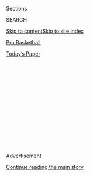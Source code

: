 <div id="app">

<div>

<div>

<div>

<div class="NYTAppHideMasthead css-1q2w90k e1suatyy0">

<div class="section css-ui9rw0 e1suatyy2">

<div class="css-eph4ug er09x8g0">

<div class="css-6n7j50">

</div>

<span class="css-1dv1kvn">Sections</span>

<div class="css-10488qs">

<span class="css-1dv1kvn">SEARCH</span>

</div>

[Skip to content](#site-content)[Skip to site index](#site-index)

</div>

<div id="masthead-section-label" class="css-1wr3we4 eaxe0e00">

[Pro
Basketball](https://www.nytimes3xbfgragh.onion/section/sports/basketball)

</div>

<div class="css-10698na e1huz5gh0">

</div>

</div>

<div id="masthead-bar-one" class="section hasLinks css-15hmgas e1csuq9d3">

<div class="css-uqyvli e1csuq9d0">

</div>

<div class="css-1uqjmks e1csuq9d1">

</div>

<div class="css-9e9ivx">

[](https://myaccount.nytimes3xbfgragh.onion/auth/login?response_type=cookie&client_id=vi)

</div>

<div class="css-1bvtpon e1csuq9d2">

[Today’s
Paper](https://www.nytimes3xbfgragh.onion/section/todayspaper)

</div>

</div>

</div>

</div>

<div data-aria-hidden="false">

<div id="site-content" data-role="main">

<div>

<div class="css-1aor85t" style="opacity:0.000000001;z-index:-1;visibility:hidden">

<div class="css-1hqnpie">

<div class="css-epjblv">

<span class="css-17xtcya">[Pro
Basketball](/section/sports/basketball)</span><span class="css-x15j1o">|</span><span class="css-fwqvlz">A
Momentous First Night Back for the
N.B.A.</span>

</div>

<div class="css-k008qs">

<div class="css-1iwv8en">

<span class="css-18z7m18"></span>

<div>

</div>

</div>

<span class="css-1n6z4y">https://nyti.ms/3jUOzYC</span>

<div class="css-1705lsu">

<div class="css-4xjgmj">

<div class="css-4skfbu" data-role="toolbar" data-aria-label="Social Media Share buttons, Save button, and Comments Panel with current comment count" data-testid="share-tools">

  - 
  - 
  - 
  - 
    
    <div class="css-6n7j50">
    
    </div>

  - 
  - 

</div>

</div>

</div>

</div>

</div>

</div>

<div id="NYT_TOP_BANNER_REGION" class="css-13pd83m">

</div>

<div id="top-wrapper" class="css-1sy8kpn">

<div id="top-slug" class="css-l9onyx">

Advertisement

</div>

[Continue reading the main
story](#after-top)

<div class="ad top-wrapper" style="text-align:center;height:100%;display:block;min-height:250px">

<div id="top" class="place-ad" data-position="top" data-size-key="top">

</div>

</div>

<div id="after-top">

</div>

</div>

<div>

<div id="sponsor-wrapper" class="css-1hyfx7x">

<div id="sponsor-slug" class="css-19vbshk">

Supported by

</div>

[Continue reading the main
story](#after-sponsor)

<div id="sponsor" class="ad sponsor-wrapper" style="text-align:center;height:100%;display:block">

</div>

<div id="after-sponsor">

</div>

</div>

<div class="css-186x18t">

</div>

<div class="css-1vkm6nb ehdk2mb0">

# A Momentous First Night Back for the N.B.A.

</div>

Close games, social justice protests and a principal role for Rudy
Gobert, again.

<div class="css-79elbk" data-testid="photoviewer-wrapper">

<div class="css-z3e15g" data-testid="photoviewer-wrapper-hidden">

</div>

<div class="css-1a48zt4 ehw59r15" data-testid="photoviewer-children">

![<span class="css-16f3y1r e13ogyst0" data-aria-hidden="true">The New
Orleans Pelicans and Utah Jazz during the national anthem on the first
night of the N.B.A.’s
return.</span><span class="css-cnj6d5 e1z0qqy90" itemprop="copyrightHolder"><span class="css-1ly73wi e1tej78p0">Credit...</span><span><span>Ashley
Landis/USA Today Sports, via
Reuters</span></span></span>](https://static01.graylady3jvrrxbe.onion/images/2020/07/31/sports/31nba-returnsWEB1/merlin_175137366_d5661bcf-71e1-4749-a5c8-1dfd3152b43a-articleLarge.jpg?quality=75&auto=webp&disable=upscale)

</div>

</div>

<div class="css-18e8msd">

<div class="css-vp77d3 epjyd6m0">

<div class="css-hus3qt ey68jwv0" data-aria-hidden="true">

[![Marc
Stein](https://static01.graylady3jvrrxbe.onion/images/2018/06/14/multimedia/author-marc-stein/author-marc-stein-thumbLarge.png
"Marc Stein")](https://www.nytimes3xbfgragh.onion/by/marc-stein)

</div>

<div class="css-1baulvz">

By [<span class="css-1baulvz last-byline" itemprop="name">Marc
Stein</span>](https://www.nytimes3xbfgragh.onion/by/marc-stein)

</div>

</div>

  - 
    
    <div class="css-ld3wwf e16638kd2">
    
    July 31,
    2020
    
    </div>

  - 
    
    <div class="css-4xjgmj">
    
    <div class="css-d8bdto" data-role="toolbar" data-aria-label="Social Media Share buttons, Save button, and Comments Panel with current comment count" data-testid="share-tools">
    
      - 
      - 
      - 
      - 
        
        <div class="css-6n7j50">
        
        </div>
    
      - 
      - 
    
    </div>
    
    </div>

</div>

</div>

<div class="section meteredContent css-1r7ky0e" name="articleBody" itemprop="articleBody">

<div class="css-1fanzo5 StoryBodyCompanionColumn">

<div class="css-53u6y8">

LAKE BUENA VISTA, Fla. — When his postgame Zoom interview was over,
before making a triumphant exit to the team bus, Rudy Gobert of the Utah
Jazz acknowledged that the historic play he was savoring did not go
exactly as planned.

“I wasn’t supposed to get a post-up,” Gobert said. “I was supposed to
get a dunk.”

After using a Donovan Mitchell screen to shake free, finally corralling
a deflected pass and then spinning back toward the baseline, Gobert
dropped the ball in over his former teammate Derrick Favors inside the
first 20 seconds on Thursday night. Gobert’s brief nod that followed
seemed to acknowledge the significance of the score.

What Gobert ultimately got was a layup that will be recorded as the
first N.B.A. basket in July that has ever counted. He scored the first
two points and the last two points in Utah’s 106-104 victory over the
New Orleans Pelicans in the first game of the N.B.A. restart at Walt
Disney World — 141 days after Gobert’s positive coronavirus test on
March 11 led to the indefinite suspension of the season.

“Life works in a mysterious way,” Gobert said.

That opening sequence and his clinching free throws, as a mere
62.1-percent foul shooter, helped make it a redemptive evening for
Gobert. His moment came swiftly after the pregame moment —
moving<span class="css-8l6xbc evw5hdy0"> </span>social justice protest,
in an arena without fans but teeming with unity and purpose, that made
this return engagement [an even bigger occasion for the
N.B.A.](https://www.nytimes3xbfgragh.onion/2020/07/30/sports/basketball/clippers-lakers.html)

</div>

</div>

<div class="css-1fanzo5 StoryBodyCompanionColumn">

<div class="css-53u6y8">

***\[Read:*** **[*How the Jazz beat the Pelicans, and how the Lakers
beat the
Clippers*](https://www.nytimes3xbfgragh.onion/2020/07/30/sports/basketball/clippers-lakers.html)*\]***

For more than four minutes before the Jazz and the Pelicans tipped off,
both teams’ players, coaches and staff members, along with the referees,
congregated side by side, stretching from baseline to baseline. They
gathered near the BLACK LIVES MATTER lettering affixed to the floor near
the scorer’s table, then knelt in unison during a playing of the
national anthem recorded by the musician Jon Batiste.

The Los Angeles Lakers and the Los Angeles Clippers, Staples Center
co-tenants and rivals, came together to do the same before their game,
during a recorded rendition of the anthem by the Compton Kidz Club from
the Los Angeles area. Later, after LeBron James had helped the Lakers
clinch a 103-101 victory with winning plays at both ends in the final
12.8 seconds, he told TNT in a postgame interview: “I hope our fans are
proud of us.”

James wasn’t talking about the basketball. Nor was he referring to the
league’s comeback after a lengthy coronavirus-imposed absence, or the
hopeful start to the N.B.A.’s efforts to erect a so-called bubble on the
Disney campus (at a cost of at least $180 million) with
made-for-television arena settings and daily coronavirus testing. Like
many players involved in Thursday’s doubleheader, James was moved most
by the unity displayed in the anthem protests.

“I hope we made Kap proud,” James said, referring to the former San
Francisco 49ers quarterback Colin Kaepernick, who began kneeling during
the anthem in the 2016 N.F.L. season to protest racial injustice. No
team has signed him since.

“I hope we continue making Kap proud every single day,” James said.

Said the Pelicans’ JJ Redick: “The ‘stick to sports’ crowd, ‘keep
politics out of sports,’ all those things, they’re meaningless now. You
can’t. Politics and sports coexist now, and the league has recognized
that.”

</div>

</div>

<div class="css-1fanzo5 StoryBodyCompanionColumn">

<div class="css-53u6y8">

N.B.A. Commissioner Adam Silver attended both of Thursday night’s games,
wearing a blue hat and watching from behind plexiglass high above the
floor in both the HP Field House (Jazz-Pelicans) and The Arena
(Lakers-Clippers) because he has not yet been quarantined and thus
cannot be around any of the estimated 1,500 inhabitants of the league’s
bubble. Silver, though, did issue a statement affirming that the league
will be not be enforcing its longstanding rule, dating to 1981, that
mandates all team personnel to stand for the national anthem in a
“dignified posture” along a sideline or the foul
line.

<div id="NYT_MAIN_CONTENT_2_REGION" class="css-9tf9ac">

<div>

<div id="styln-prism-freeform-1595872471455" class="section interactive-content interactive-size-medium css-1ftcdic">

<div class="css-17ih8de interactive-body">

<div id="prism-freeform-block-83281" class="css-19mumt8" data-role="complementary" data-storyline="The Games Resume" data-truncated="false" tabindex="0">

<div class="css-a8d9oz">

<div>

### The Games Resume

#### Sports and the Virus

Updated July 31, 2020

Here’s what’s happening as the world of sports slowly comes back to
life:

  -   - The [N.B.A.
        returned](https://www.nytimes3xbfgragh.onion/2020/07/30/sports/basketball/clippers-lakers.html?action=click&pgtype=Article&state=default&region=MAIN_CONTENT_2&context=storylines_keepup),
        and the Lakers held on to beat the Clippers in a thriller. Zion
        Williamson played in the first game of the night for the
        Pelicans.
      - Players, coaches and analysts are watching this season’s
        baseball games [to see what
        effect](https://www.nytimes3xbfgragh.onion/2020/07/31/sports/baseball/baseball-empty-stadiums-effects.html?action=click&pgtype=Article&state=default&region=MAIN_CONTENT_2&context=storylines_keepup)
        the absence of fans has.
      - With no summer tournaments to play in, top high school
        basketball stars are [committing to colleges
        earlier](https://www.nytimes3xbfgragh.onion/2020/07/30/sports/ncaabasketball/college-basketball-recruiting.html?action=click&pgtype=Article&state=default&region=MAIN_CONTENT_2&context=storylines_keepup).
        Villanova is one of the beneficiaries.

<div id="styln-survey-component-83281" class="styln-survey-component">

</div>

</div>

</div>

</div>

</div>

</div>

</div>

</div>

“I respect our teams’ unified act of peaceful protest for social
justice, and under these unique circumstances will not enforce our
longstanding rule requiring standing during the playing of our national
anthem,” Silver said.

There was a lot for the commissioner to take in. The games were played
in two of the three venues at the ESPN Wide World of Sports Complex so
that Turner could broadcast them back to back without a delay in between
for cleaning.

In the first game, Utah overcame a 16-point deficit in front of the
“home” team Pelicans’ virtual fans . The players wore Black Lives
Matter T-shirts during pregame warm-ups and many had social justice
slogans on their backs of their uniforms in place of their names:
“Peace” for New Orleans’ prized rookie Zion Williamson; “I am A Man”
for Utah’s Mike Conley; “Say Her Name” for Utah’s Donovan Mitchell.

Mitchell went even further in his protest against systemic racism,
entering the building clad in a bulletproof vest inscribed with the
names of numerous victims of police brutality.

</div>

</div>

<div class="css-79elbk" data-testid="photoviewer-wrapper">

<div class="css-z3e15g" data-testid="photoviewer-wrapper-hidden">

</div>

<div class="css-1a48zt4 ehw59r15" data-testid="photoviewer-children">

![<span class="css-16f3y1r e13ogyst0" data-aria-hidden="true">JJ Redick
of the Pelicans shot over Rudy Gobert on Thursday
night.</span><span class="css-cnj6d5 e1z0qqy90" itemprop="copyrightHolder"><span class="css-1ly73wi e1tej78p0">Credit...</span><span>Pool
photo by Ashley
Landis</span></span>](https://static01.graylady3jvrrxbe.onion/images/2020/07/31/sports/31nba-returnsWEB2/merlin_175134909_22d715c2-44c5-410a-a844-f480630251db-articleLarge.jpg?quality=75&auto=webp&disable=upscale)

</div>

</div>

<div class="css-1fanzo5 StoryBodyCompanionColumn">

<div class="css-53u6y8">

“The game was great — we won by two — but at the end of the day, Breonna
Taylor’s killers are still free,” Mitchell said. “There are so many
different things that we could honestly talk about. I’m going to
continue to talk about Breonna Taylor because that’s near and dear to
me.”

</div>

</div>

<div class="css-1fanzo5 StoryBodyCompanionColumn">

<div class="css-53u6y8">

On March 13, Taylor was fatally shot when police officers burst into her
Louisville, Ky., apartment with a no-knock warrant they used as part of
a narcotics investigation. Mitchell played collegiately at Louisville.

Taylor’s killing came two days after Gobert’s positive coronavirus test
resulted in the N.B.A.’s shutdown. Gobert and Mitchell — who also tested
positive for the coronavirus in March — went weeks without speaking.
This was partly because of an infamous video clip of Gobert touching a
table full of reporters’ recording devices before he knew he had been
infected, prompting many critics to assert that he was not treating the
virus seriously. It later emerged that tensions between the two players
had been bubbling for some time.

On this night, Mitchell scored eight consecutive Utah points in
crunchtime, then made the crucial drive and assist that set up Gobert’s
game-winning free throws. Gobert finished with 14 points, 12 rebounds,
three blocked shots and the opportunity to reflect on the roller coaster
of the past four months when the N.B.A. was forced to go dormant.

“I’m just grateful to be back on the floor,” Gobert said. “Honestly, a
lot of things have been said, a lot of things happened, a lot of things
are happening in the world right now. To be able to do what we love, to
be able to do it at the highest level, in safe conditions, to be able to
have a positive impact on communities and inspire millions of people and
kids around the world — it’s really something that is bigger than just
the game.”

</div>

</div>

<div>

</div>

</div>

<div>

</div>

<div>

</div>

<div>

</div>

<div>

<div id="bottom-wrapper" class="css-1ede5it">

<div id="bottom-slug" class="css-l9onyx">

Advertisement

</div>

[Continue reading the main
story](#after-bottom)

<div id="bottom" class="ad bottom-wrapper" style="text-align:center;height:100%;display:block;min-height:90px">

</div>

<div id="after-bottom">

</div>

</div>

</div>

</div>

</div>

## Site Index

<div>

</div>

## Site Information Navigation

  - [© <span>2020</span> <span>The New York Times
    Company</span>](https://help.nytimes3xbfgragh.onion/hc/en-us/articles/115014792127-Copyright-notice)

<!-- end list -->

  - [NYTCo](https://www.nytco.com/)
  - [Contact
    Us](https://help.nytimes3xbfgragh.onion/hc/en-us/articles/115015385887-Contact-Us)
  - [Work with us](https://www.nytco.com/careers/)
  - [Advertise](https://nytmediakit.com/)
  - [T Brand Studio](http://www.tbrandstudio.com/)
  - [Your Ad
    Choices](https://www.nytimes3xbfgragh.onion/privacy/cookie-policy#how-do-i-manage-trackers)
  - [Privacy](https://www.nytimes3xbfgragh.onion/privacy)
  - [Terms of
    Service](https://help.nytimes3xbfgragh.onion/hc/en-us/articles/115014893428-Terms-of-service)
  - [Terms of
    Sale](https://help.nytimes3xbfgragh.onion/hc/en-us/articles/115014893968-Terms-of-sale)
  - [Site
    Map](https://spiderbites.nytimes3xbfgragh.onion)
  - [Help](https://help.nytimes3xbfgragh.onion/hc/en-us)
  - [Subscriptions](https://www.nytimes3xbfgragh.onion/subscription?campaignId=37WXW)

</div>

</div>

</div>

</div>
